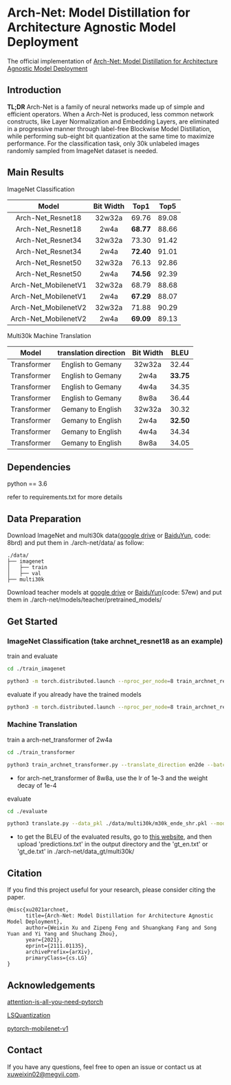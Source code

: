 **Arch-Net**: Model Distillation for Architecture Agnostic Model Deployment
========
The official implementation of [Arch-Net: Model Distillation for Architecture Agnostic Model Deployment](https://arxiv.org/abs/2111.01135)

## Introduction
**TL;DR** Arch-Net is a family of neural networks made up of simple and efficient operators. When a Arch-Net is produced, less common network constructs, like Layer Normalization and Embedding Layers, are eliminated in a progressive manner through label-free Blockwise Model Distillation, while performing sub-eight bit quantization at the same time to maximize performance. For the classification task, only 30k unlabeled images randomly sampled from ImageNet dataset is needed.

## Main Results

ImageNet Classification

|  **Model**  | **Bit Width** | **Top1** | **Top5**  |
|:------:|:------:|:------:|:------:|
|Arch-Net_Resnet18|32w32a|69.76|89.08|
|Arch-Net_Resnet18|2w4a|**68.77**|88.66|
|Arch-Net_Resnet34|32w32a|73.30|91.42|
|Arch-Net_Resnet34|2w4a|**72.40**|91.01|
|Arch-Net_Resnet50|32w32a|76.13|92.86|
|Arch-Net_Resnet50|2w4a|**74.56**|92.39|
|Arch-Net_MobilenetV1|32w32a|68.79|88.68|
|Arch-Net_MobilenetV1|2w4a|**67.29**|88.07|
|Arch-Net_MobilenetV2|32w32a|71.88|90.29|
|Arch-Net_MobilenetV2|2w4a|**69.09**|89.13|

Multi30k Machine Translation

|  **Model**  | **translation direction** | **Bit Width**  | **BLEU**  |
|:------:|:------:|:------:|:------:|
|Transformer|English to Gemany|32w32a|32.44|
|Transformer|English to Gemany|2w4a|**33.75**|
|Transformer|English to Gemany|4w4a|34.35|
|Transformer|English to Gemany|8w8a|36.44|
|Transformer|Gemany to English|32w32a|30.32|
|Transformer|Gemany to English|2w4a|**32.50**|
|Transformer|Gemany to English|4w4a|34.34|
|Transformer|Gemany to English|8w8a|34.05|

## Dependencies
python == 3.6

refer to requirements.txt for more details

## Data Preparation
Download ImageNet and multi30k data([google drive](https://drive.google.com/file/d/1yVa7C41Xpz8kAt_YlNT5xz99IshDE5XT/view?usp=sharing) or [BaiduYun](https://pan.baidu.com/s/1OJyh--BiP3n52GzeINV2tQ), code: 8brd) and put them in ./arch-net/data/ as follow:

```
./data/
├── imagenet
│   ├── train
│   ├── val
├── multi30k
```

Download teacher models at [google drive](https://drive.google.com/file/d/1vnDsVboTrjbG9DgUvmWqyZv1rBv7uKbC/view?usp=sharing) or [BaiduYun](https://pan.baidu.com/s/1UA1GJXEzM-S6rcwEyl4oMw)(code: 57ew) and put them in ./arch-net/models/teacher/pretrained_models/

## Get Started

### ImageNet Classification (take archnet_resnet18 as an example)

train and evaluate
```sh
cd ./train_imagenet

python3 -m torch.distributed.launch --nproc_per_node=8 train_archnet_resnet18.py  -j 8 --weight-bit 2 --feature-bit 4 --lr 0.001 --num_gpus 8 --sync-bn
```

evaluate if you already have the trained models
```sh
python3 -m torch.distributed.launch --nproc_per_node=8 train_archnet_resnet18.py  -j 8 --weight-bit 2 --feature-bit 4 --lr 0.001 --num_gpus 8 --sync-bn --evaluate
```

### Machine Translation

train a arch-net_transformer of 2w4a

```sh
cd ./train_transformer

python3 train_archnet_transformer.py --translate_direction en2de --batch_size 48 --final_epochs 50 --weight_bit 2 --feature_bit 4 --lr 1e-3 --weight_decay 1e-6 --label_smoothing
```
- for arch-net_transformer of 8w8a, use the lr of 1e-3 and the weight decay of 1e-4

evaluate

```sh
cd ./evaluate

python3 translate.py --data_pkl ./data/multi30k/m30k_ende_shr.pkl --model path_to_the_outptu_directory/model_max_acc.chkpt
```

- to get the BLEU of the evaluated results, go to [this website](https://www.letsmt.eu/Bleu.aspx), and then upload 'predictions.txt' in the output directory and the 'gt_en.txt' or 'gt_de.txt' in ./arch-net/data_gt/multi30k/

## Citation

If you find this project useful for your research, please consider citing the paper.
```
@misc{xu2021archnet,
      title={Arch-Net: Model Distillation for Architecture Agnostic Model Deployment}, 
      author={Weixin Xu and Zipeng Feng and Shuangkang Fang and Song Yuan and Yi Yang and Shuchang Zhou},
      year={2021},
      eprint={2111.01135},
      archivePrefix={arXiv},
      primaryClass={cs.LG}
}
```

## Acknowledgements
[attention-is-all-you-need-pytorch](https://github.com/jadore801120/attention-is-all-you-need-pytorch)

[LSQuantization](https://github.com/hustzxd/LSQuantization)

[pytorch-mobilenet-v1](https://github.com/wjc852456/pytorch-mobilenet-v1)

## Contact
If you have any questions, feel free to open an issue or contact us at xuweixin02@megvii.com.
